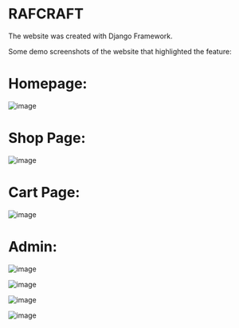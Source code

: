 # RAFCRAFT
The website was created with Django Framework.

Some demo screenshots of the website that highlighted the feature:

# Homepage:
![image](https://github.com/Nazmul246/RAFCRAFT/assets/115549117/7b194aaa-de1d-41f8-ae5e-a72d01479a63)

# Shop Page:
 ![image](https://github.com/Nazmul246/RAFCRAFT/assets/115549117/de3e262f-c879-426b-917a-fe8eaf4b39a6)

# Cart Page:
 ![image](https://github.com/Nazmul246/RAFCRAFT/assets/115549117/36730e43-e17a-4992-b495-04fed8292f60)

# Admin:
 ![image](https://github.com/Nazmul246/RAFCRAFT/assets/115549117/6c25f31b-90e4-4e01-be44-4ab8a7692b2a)

![image](https://github.com/Nazmul246/RAFCRAFT/assets/115549117/fe6a2081-6e3c-4dcc-b146-168d9e4d4084)

![image](https://github.com/Nazmul246/RAFCRAFT/assets/115549117/a2ed392d-8368-46dc-8019-65dd2a4173a9)
 
![image](https://github.com/Nazmul246/RAFCRAFT/assets/115549117/c63cbb4e-fea8-4b80-a72c-5591bbe96a85)

 

 

